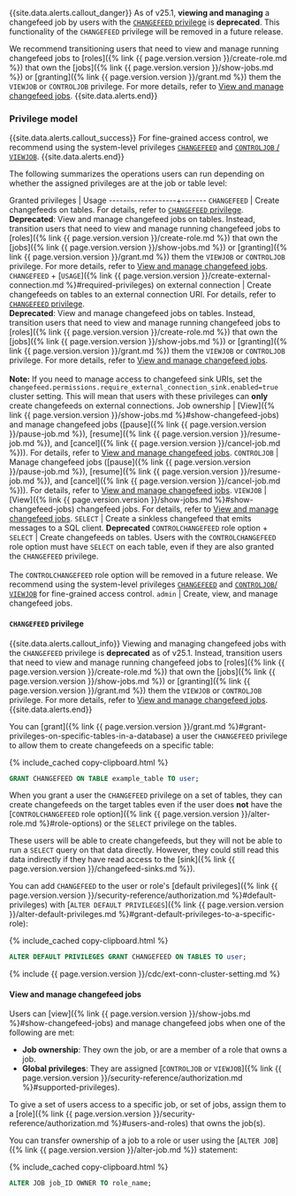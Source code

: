 {{site.data.alerts.callout_danger}}
As of v25.1, **viewing and managing** a changefeed job by users with the [`CHANGEFEED` privilege](#changefeed-privilege) is **deprecated**. This functionality of the `CHANGEFEED` privilege will be removed in a future release.

We recommend transitioning users that need to view and manage running changefeed jobs to [roles]({% link {{ page.version.version }}/create-role.md %}) that own the [jobs]({% link {{ page.version.version }}/show-jobs.md %}) or [granting]({% link {{ page.version.version }}/grant.md %}) them the `VIEWJOB` or `CONTROLJOB` privilege. For more details, refer to [View and manage changefeed jobs](#view-and-manage-changefeed-jobs).
{{site.data.alerts.end}}

### Privilege model

{{site.data.alerts.callout_success}}
For fine-grained access control, we recommend using the system-level privileges [`CHANGEFEED`](#changefeed-privilege) and [`CONTROLJOB` / `VIEWJOB`](#view-and-manage-changefeed-jobs).
{{site.data.alerts.end}}

The following summarizes the operations users can run depending on whether the assigned privileges are at the job or table level:

Granted privileges | Usage
-------------------+-------
`CHANGEFEED` | Create changefeeds on tables. For details, refer to [`CHANGEFEED` privilege](#changefeed-privilege).<br>**Deprecated**: View and manage changefeed jobs on tables. Instead, transition users that need to view and manage running changefeed jobs to [roles]({% link {{ page.version.version }}/create-role.md %}) that own the [jobs]({% link {{ page.version.version }}/show-jobs.md %}) or [granting]({% link {{ page.version.version }}/grant.md %}) them the `VIEWJOB` or `CONTROLJOB` privilege. For more details, refer to [View and manage changefeed jobs](#view-and-manage-changefeed-jobs).
`CHANGEFEED` + [`USAGE`]({% link {{ page.version.version }}/create-external-connection.md %}#required-privileges) on external connection | Create changefeeds on tables to an external connection URI. For details, refer to [`CHANGEFEED` privilege](#changefeed-privilege).<br>**Deprecated**: View and manage changefeed jobs on tables. Instead, transition users that need to view and manage running changefeed jobs to [roles]({% link {{ page.version.version }}/create-role.md %}) that own the [jobs]({% link {{ page.version.version }}/show-jobs.md %}) or [granting]({% link {{ page.version.version }}/grant.md %}) them the `VIEWJOB` or `CONTROLJOB` privilege. For more details, refer to [View and manage changefeed jobs](#view-and-manage-changefeed-jobs).<br><br>**Note:** If you need to manage access to changefeed sink URIs, set the `changefeed.permissions.require_external_connection_sink.enabled=true` cluster setting. This will mean that users with these privileges can **only** create changefeeds on external connections.
Job ownership | [View]({% link {{ page.version.version }}/show-jobs.md %}#show-changefeed-jobs) and manage changefeed jobs ([pause]({% link {{ page.version.version }}/pause-job.md %}), [resume]({% link {{ page.version.version }}/resume-job.md %}), and [cancel]({% link {{ page.version.version }}/cancel-job.md %})). For details, refer to [View and manage changefeed jobs](#view-and-manage-changefeed-jobs).
`CONTROLJOB` | Manage changefeed jobs ([pause]({% link {{ page.version.version }}/pause-job.md %}), [resume]({% link {{ page.version.version }}/resume-job.md %}), and [cancel]({% link {{ page.version.version }}/cancel-job.md %})). For details, refer to [View and manage changefeed jobs](#view-and-manage-changefeed-jobs).
`VIEWJOB` | [View]({% link {{ page.version.version }}/show-jobs.md %}#show-changefeed-jobs) changefeed jobs. For details, refer to [View and manage changefeed jobs](#view-and-manage-changefeed-jobs).
`SELECT` | Create a sinkless changefeed that emits messages to a SQL client.
**Deprecated** `CONTROLCHANGEFEED` role option + `SELECT` | Create changefeeds on tables. Users with the `CONTROLCHANGEFEED` role option must have `SELECT` on each table, even if they are also granted the `CHANGEFEED` privilege.<br><br>The `CONTROLCHANGEFEED` role option will be removed in a future release. We recommend using the system-level privileges [`CHANGEFEED`](#changefeed-privilege) and [`CONTROLJOB`/ `VIEWJOB`](#view-and-manage-changefeed-jobs) for fine-grained access control.
`admin` | Create, view, and manage changefeed jobs. 

#### `CHANGEFEED` privilege

{{site.data.alerts.callout_info}}
Viewing and managing changefeed jobs with the `CHANGEFEED` privilege is **deprecated** as of v25.1. Instead, transition users that need to view and manage running changefeed jobs to [roles]({% link {{ page.version.version }}/create-role.md %}) that own the [jobs]({% link {{ page.version.version }}/show-jobs.md %}) or [granting]({% link {{ page.version.version }}/grant.md %}) them the `VIEWJOB` or `CONTROLJOB` privilege. For more details, refer to [View and manage changefeed jobs](#view-and-manage-changefeed-jobs).
{{site.data.alerts.end}}

You can [grant]({% link {{ page.version.version }}/grant.md %}#grant-privileges-on-specific-tables-in-a-database) a user the `CHANGEFEED` privilege to allow them to create changefeeds on a specific table:

{% include_cached copy-clipboard.html %}
~~~sql
GRANT CHANGEFEED ON TABLE example_table TO user;
~~~

When you grant a user the `CHANGEFEED` privilege on a set of tables, they can create changefeeds on the target tables even if the user does **not** have the [`CONTROLCHANGEFEED` role option]({% link {{ page.version.version }}/alter-role.md %}#role-options) or the `SELECT` privilege on the tables.

These users will be able to create changefeeds, but they will not be able to run a `SELECT` query on that data directly. However, they could still read this data indirectly if they have read access to the [sink]({% link {{ page.version.version }}/changefeed-sinks.md %}).

You can add `CHANGEFEED` to the user or role's [default privileges]({% link {{ page.version.version }}/security-reference/authorization.md %}#default-privileges) with [`ALTER DEFAULT PRIVILEGES`]({% link {{ page.version.version }}/alter-default-privileges.md %}#grant-default-privileges-to-a-specific-role):

{% include_cached copy-clipboard.html %}
~~~sql
ALTER DEFAULT PRIVILEGES GRANT CHANGEFEED ON TABLES TO user;
~~~

{% include {{ page.version.version }}/cdc/ext-conn-cluster-setting.md %}

#### View and manage changefeed jobs

Users can [view]({% link {{ page.version.version }}/show-jobs.md %}#show-changefeed-jobs) and manage changefeed jobs when one of the following are met:

- **Job ownership**: They own the job, or are a member of a role that owns a job.  
- **Global privileges**: They are assigned [`CONTROLJOB` or `VIEWJOB`]({% link {{ page.version.version }}/security-reference/authorization.md %}#supported-privileges).

To give a set of users access to a specific job, or set of jobs, assign them to a [role]({% link {{ page.version.version }}/security-reference/authorization.md %}#users-and-roles) that owns the job(s). 

You can transfer ownership of a job to a role or user using the [`ALTER JOB`]({% link {{ page.version.version }}/alter-job.md %}) statement:

{% include_cached copy-clipboard.html %}
~~~sql
ALTER JOB job_ID OWNER TO role_name;
~~~